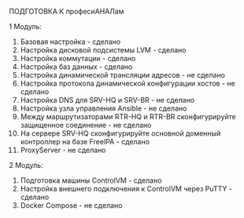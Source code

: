 ПОДГОТОВКА К професиАНАЛам

1 Модуль:

1)  Базовая настройка - сделано
2)  Настройка дисковой подсистемы LVM - сделано
3)  Настройка коммутации - сделано
4)  Настройка баз данных - сделано
5)  Настройка динамической трансляции адресов - не сделано
6)  Настройка протокола динамической конфигурации хостов - не сделано
7)  Настройка DNS для SRV-HQ и SRV-BR - не сделано
8)  Настройка узла управления Ansible - не сделано
9)  Между маршрутизаторами RTR-HQ и RTR-BR сконфигурируйте защищенное соединение - не сделано
10)  На сервере SRV-HQ сконфигурируйте основной доменный контроллер на базе FreeIPA - сделано
11)  ProxyServer - не сделано
    
2 Модуль:

1) Подготовка машины ControlVM - сделано
2) Настройка внешнего подключения к ControlVM через PuTTY - сделано
3) Docker Compose - не сделано
